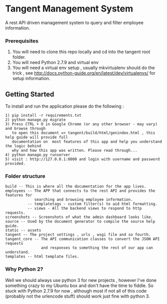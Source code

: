 # Tangent Management System

A rest API driven management system to query and filter employee information.

### Prerequisites

1) You will need to clone this repo locally and cd into the tangent root folder.
2) You will need Python 2.7.9 and virtual env
3) You will need a virtual env setup , usually mkvirtualenv should do the trick , see http://docs.python-guide.org/en/latest/dev/virtualenvs/ for setup information.

## Getting Started

To install and run the application please do the following :
```
1) pip install -r requirements.txt
2) python manage.py migrate
3) Press CTRL + O in Google Chrome (or any other browser - may vary) and browse through
   to open this document => tangent/build/html/genindex.html , this help guide will provide full
   documentation on  most features of this app and help you understand the logic behind
   why and how this app was written. Please read through...
4) python manage.py runserver
5) visit : http://127.0.0.1:8000 and login with username and password provided.
```

### Folder structure
```
build -- This is where all the documentation for the app lives.
employees -- The APP that connects to the rest API and provides the features for
             searching and browsing employee information.
          -- templatetags - custom filter(s) to aid html formatting.
          -- views - All the backend views to respond to http requests.
screenshots -- Screenshots of what the admin dashboard looks like.
source -- Used by the document generator to compile the source help guide.
static -- assets
tangent -- The project settings , urls , wsgi file and so fourth.
tangent_core -- The API communication classes to convert the JSON API requests
                and responses to something the rest of our app can understand.
templates -- html template files.
```


### Why Python 2?

Well we should always use python 3 for new projects , however I've done something
crazy to my Ubuntu box and don't have the time to fiddle. So stuck with Python 2.7.9
for now , although most if not all of this code (probably not the urlencode stuff)
should work just fine with python 3.
